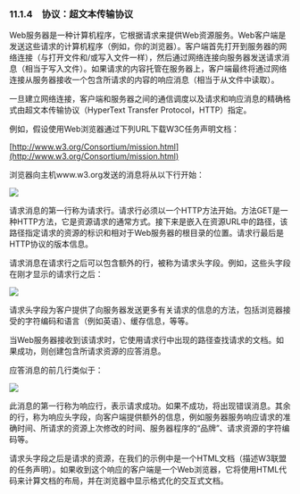    

### 11.1.4　协议：超文本传输协议

Web服务器是一种计算机程序，它根据请求来提供Web资源服务。Web客户端是发送这些请求的计算机程序（例如，你的浏览器）。客户端首先打开到服务器的网络连接（与打开文件和/或写入文件一样），然后通过网络连接向服务器发送请求消息（相当于写入文件）。如果请求的内容托管在服务器上，客户端最终将通过网络连接从服务器接收一个包含所请求的内容的响应消息（相当于从文件中读取）。

一旦建立网络连接，客户端和服务器之间的通信调度以及请求和响应消息的精确格式由超文本传输协议（HyperText Transfer Protocol，HTTP）指定。

例如，假设使用Web浏览器通过下列URL下载W3C任务声明文档：

[http://www.w3.org/Consortium/mission.html](http://www.w3.org/Consortium/mission.html)  

浏览器向主机www.w3.org发送的消息将从以下行开始：

![](0-Assets/Epubook/程序员编程语言经典合集（计算机科学丛书5册套装），javapython编程语言含经典教材龙书《编译原理》%20(Bruce%20Eckel%20%20Alfred%20V.%20Aho%20%20Monica%20S.%20Lam%20etc.)%20(Z-Library)/images/image09230.jpeg)

请求消息的第一行称为请求行。请求行必须以一个HTTP方法开始。方法GET是一种HTTP方法，它是资源请求的通常方式。接下来是嵌入在资源URL中的路径，该路径指定请求的资源的标识和相对于Web服务器的根目录的位置。请求行最后是HTTP协议的版本信息。

请求消息在请求行之后可以包含额外的行，被称为请求头字段。例如，这些头字段在刚才显示的请求行之后：

![](0-Assets/Epubook/程序员编程语言经典合集（计算机科学丛书5册套装），javapython编程语言含经典教材龙书《编译原理》%20(Bruce%20Eckel%20%20Alfred%20V.%20Aho%20%20Monica%20S.%20Lam%20etc.)%20(Z-Library)/images/image09231.jpeg)

请求头字段为客户提供了向服务器发送更多有关请求的信息的方法，包括浏览器接受的字符编码和语言（例如英语）、缓存信息，等等。

当Web服务器接收到该请求时，它使用请求行中出现的路径查找请求的文档。如果成功，则创建包含所请求资源的应答消息。

应答消息的前几行类似于：

![](0-Assets/Epubook/程序员编程语言经典合集（计算机科学丛书5册套装），javapython编程语言含经典教材龙书《编译原理》%20(Bruce%20Eckel%20%20Alfred%20V.%20Aho%20%20Monica%20S.%20Lam%20etc.)%20(Z-Library)/images/image09232.jpeg)

此消息的第一行称为响应行，表示请求成功。如果不成功，将出现错误消息。其余的行，称为响应头字段，向客户端提供额外的信息，例如服务器服务响应请求的准确时间、所请求的资源上次修改的时间、服务器程序的“品牌”、请求资源的字符编码等。

请求头字段之后是请求的资源，在我们的示例中是一个HTML文档（描述W3联盟的任务声明）。如果收到这个响应的客户端是一个Web浏览器，它将使用HTML代码来计算文档的布局，并在浏览器中显示格式化的交互式文档。